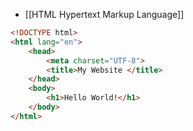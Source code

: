- [[HTML Hypertext Markup Language]]
```HTML
<!DOCTYPE html>
<html lang="en">
	<head>
		<meta charset="UTF-8">
		<title>My Website </title>
	</head>
	<body>
		<h1>Hello World!</h1>
	</body>
</html>
```